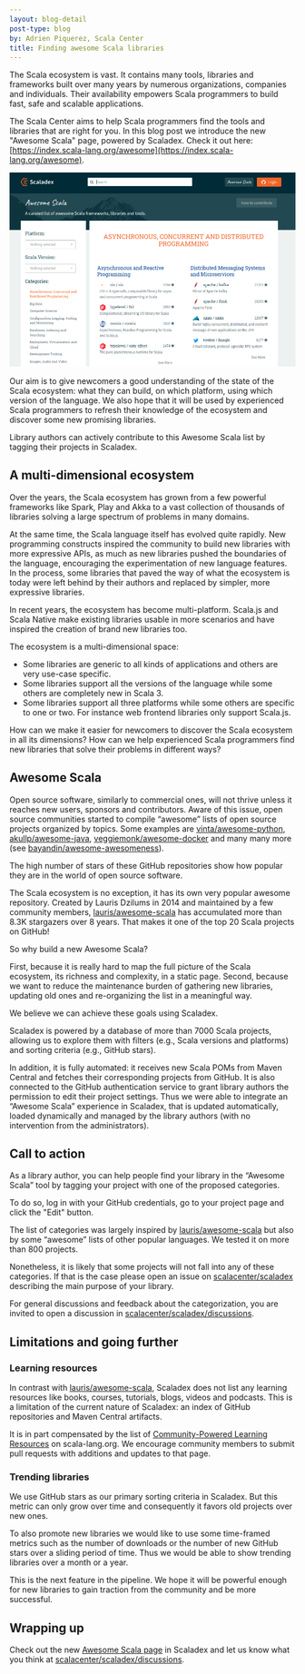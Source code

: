 ```yaml
---
layout: blog-detail
post-type: blog
by: Adrien Piquerez, Scala Center
title: Finding awesome Scala libraries
---
```


The Scala ecosystem is vast. It contains many tools, libraries and frameworks built over many years by numerous organizations, companies and individuals.
Their availability empowers Scala programmers to build fast, safe and scalable applications.

The Scala Center aims to help Scala programmers find the tools and libraries that are right for you. In this blog post we introduce the new "Awesome Scala" page, powered by Scaladex.
Check it out here: [https://index.scala-lang.org/awesome](https://index.scala-lang.org/awesome).

![Awesome Scala](/resources/img/blog/scaladex/awesome-scala.png)

Our aim is to give newcomers a good understanding of the state of the Scala ecosystem: what they can build, on which platform, using which version of the language.
We also hope that it will be used by experienced Scala programmers to refresh their knowledge of the ecosystem and discover some new promising libraries.

Library authors can actively contribute to this Awesome Scala list by tagging their projects in Scaladex.

## A multi-dimensional ecosystem

Over the years, the Scala ecosystem has grown from a few powerful frameworks like Spark, Play and Akka to a vast collection of thousands of libraries solving a large spectrum of problems in many domains.

At the same time, the Scala language itself has evolved quite rapidly.
New programming constructs inspired the community to build new libraries with more expressive APIs, as much as new libraries pushed the boundaries of the language, encouraging the experimentation of new language features.
In the process, some libraries that paved the way of what the ecosystem is today were left behind by their authors and replaced by simpler, more expressive libraries. 

In recent years, the ecosystem has become multi-platform.
Scala.js and Scala Native make existing libraries usable in more scenarios and have inspired the creation of brand new libraries too.

The ecosystem is a multi-dimensional space:
- Some libraries are generic to all kinds of applications and others are very use-case specific.
- Some libraries support all the versions of the language while some others are completely new in Scala 3.
- Some libraries support all three platforms while some others are specific to one or two. For instance web frontend libraries only support Scala.js.

How can we make it easier for newcomers to discover the Scala ecosystem in all its dimensions?
How can we help experienced Scala programmers find new libraries that solve their problems in different ways?

## Awesome Scala

Open source software, similarly to commercial ones, will not thrive unless it reaches new users, sponsors and contributors.
Aware of this issue, open source communities started to compile “awesome” lists of open source projects organized by topics.
Some examples are [vinta/awesome-python](https://github.com/vinta/awesome-python), [akullp/awesome-java](https://github.com/akullpp/awesome-java), [veggiemonk/awesome-docker](https://github.com/veggiemonk/awesome-docker) and many many more (see [bayandin/awesome-awesomeness](http://bayandin/awesome-awesomeness)).

The high number of stars of these GitHub repositories show how popular they are in the world of open source software.

The Scala ecosystem is no exception, it has its own very popular awesome repository.
Created by Lauris Dzilums in 2014 and maintained by a few community members, [lauris/awesome-scala](https://github.com/lauris/awesome-scala) has accumulated more than 8.3K stargazers over 8 years.
That makes it one of the top 20 Scala projects on GitHub!

So why build a new Awesome Scala?

First, because it is really hard to map the full picture of the Scala ecosystem, its richness and complexity, in a static page.
Second, because we want to reduce the maintenance burden of gathering new libraries, updating old ones and re-organizing the list in a meaningful way.

We believe we can achieve these goals using Scaladex.

Scaladex is powered by a database of more than 7000 Scala projects, allowing us to explore them with filters (e.g., Scala versions and platforms) and sorting criteria (e.g., GitHub stars).

In addition, it is fully automated: it receives new Scala POMs from Maven Central and fetches their corresponding projects from GitHub.
It is also connected to the GitHub authentication service to grant library authors the permission to edit their project settings.
Thus we were able to integrate an “Awesome Scala” experience in Scaladex, that is updated automatically, loaded dynamically and managed by the library authors (with no intervention from the administrators).

## Call to action

As a library author, you can help people find your library in the “Awesome Scala” tool by tagging your project with one of the proposed categories.

To do so, log in with your GitHub credentials, go to your project page and click the "Edit" button.

The list of categories was largely inspired by [lauris/awesome-scala](https://github.com/lauris/awesome-scala) but also by some “awesome” lists of other popular languages.
We tested it on more than 800 projects.

Nonetheless, it is likely that some projects will not fall into any of these categories.
If that is the case please open an issue on [scalacenter/scaladex](https://github.com/scalacenter/scaladex/issues) describing the main purpose of your library.

For general discussions and feedback about the categorization, you are invited to open a discussion in [scalacenter/scaladex/discussions](https://github.com/scalacenter/scaladex/discussions).

## Limitations and going further

### Learning resources

In contrast with [lauris/awesome-scala](https://github.com/lauris/awesome-scala), Scaladex does not list any learning resources like books, courses, tutorials, blogs, videos and podcasts.
This is a limitation of the current nature of Scaladex: an index of GitHub repositories and Maven Central artifacts.

It is in part compensated by the list of [Community-Powered Learning Resources](https://scala-lang.org/community/#community-powered-learning-resources) on scala-lang.org.
We encourage community members to submit pull requests with additions and updates to that page.

### Trending libraries

We use GitHub stars as our primary sorting criteria in Scaladex.
But this metric can only grow over time and consequently it favors old projects over new ones.

To also promote new libraries we would like to use some time-framed metrics such as the number of downloads or the number of new GitHub stars over a sliding period of time.
Thus we would be able to show trending libraries over a month or a year.

This is the next feature in the pipeline.
We hope it will be powerful enough for new libraries to gain traction from the community and be more successful.

## Wrapping up

Check out the new [Awesome Scala page](https://index.scala-lang.org/awesome) in Scaladex and let us know what you think at [scalacenter/scaladex/discussions](https://github.com/scalacenter/scaladex/discussions).
